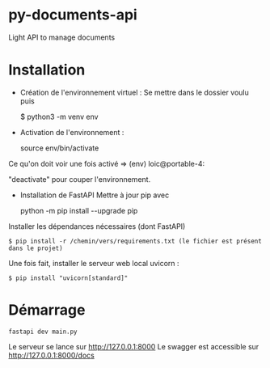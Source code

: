 # py-documents-api
Light API to manage documents

# Installation

- Création de l'environnement virtuel :
Se mettre dans le dossier voulu puis 

    $ python3 -m venv env

- Activation de l'environnement :

    source env/bin/activate

Ce qu'on doit voir une fois activé => (env) loic@portable-4:

"deactivate" pour couper l'environnement. 

- Installation de FastAPI 
Mettre à jour pip avec 

    python -m pip install --upgrade pip

Installer les dépendances nécessaires (dont FastAPI) 

    $ pip install -r /chemin/vers/requirements.txt (le fichier est présent dans le projet)

Une fois fait, installer le serveur web local uvicorn :

    $ pip install "uvicorn[standard]"

# Démarrage 

    fastapi dev main.py

Le serveur se lance sur http://127.0.0.1:8000
Le swagger est accessible sur http://127.0.0.1:8000/docs